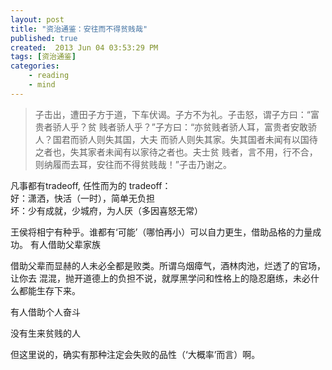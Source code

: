 ```yaml
---
layout: post
title: "资治通鉴：安往而不得贫贱哉"
published: true
created:  2013 Jun 04 03:53:29 PM
tags: [资治通鉴]
categories: 
    - reading
    - mind
---
```


>子击出，遭田子方于道，下车伏谒。子方不为礼。子击怒，谓子方曰：“富贵者骄人乎？贫
>贱者骄人乎？”子方曰：“亦贫贱者骄人耳，富贵者安敢骄人？国君而骄人则失其国，大夫
>而骄人则失其家。失其国者未闻有以国待之者也，失其家者未闻有以家待之者也。夫士贫
>贱者，言不用，行不合，则纳履而去耳，安往而不得贫贱哉！”子击乃谢之。


凡事都有tradeoff, 任性而为的 tradeoff：  
    好：潇洒，快活（一时），简单无负担  
    坏：少有成就，少城府，为人厌（多因喜怒无常）  

王侯将相宁有种乎。谁都有‘可能’（哪怕再小）可以自力更生，借助品格的力量成功。
有人借助父辈家族

借助父辈而显赫的人未必全都是败类。所谓乌烟瘴气，酒林肉池，烂透了的官场，让你去
混混，抛开道德上的负担不说，就厚黑学问和性格上的隐忍磨练，未必什么都能生存下来。

有人借助个人奋斗

没有生来贫贱的人

但这里说的，确实有那种注定会失败的品性（‘大概率’而言）啊。

